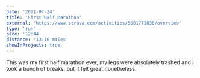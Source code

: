 ```yaml
---
date: '2021-07-24'
title: 'First Half Marathon'
external: 'https://www.strava.com/activities/5681773830/overview'
type: 'run'
pace: '12:44'
distance: '13.16 miles'
showInProjects: true
---
```


This was my first half marathon ever, my legs were absolutely trashed and I took a bunch of breaks, but it felt great nonetheless.
